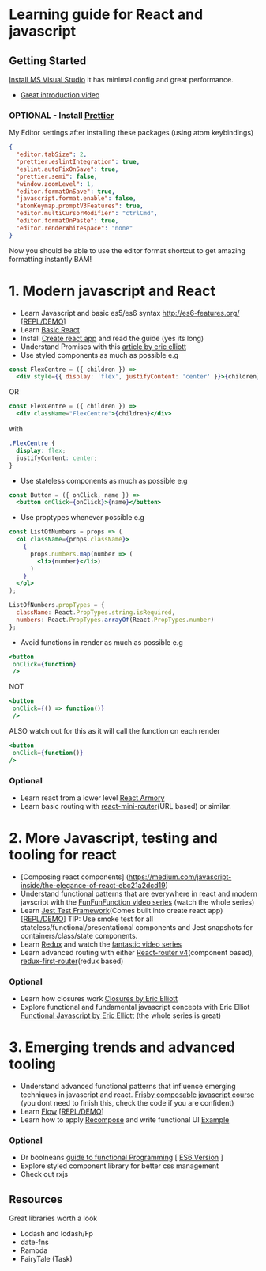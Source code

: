# Learning guide for React and javascript


## Getting Started

[Install MS Visual Studio](https://code.visualstudio.com/download) it has minimal config and great performance.

- [Great introduction video](https://www.youtube.com/watch?v=7OussBP55lg)

### OPTIONAL - Install [Prettier](https://marketplace.visualstudio.com/items?itemName=esbenp.prettier-vscode)

My Editor settings after installing these packages (using atom keybindings)
```json
{
  "editor.tabSize": 2,
  "prettier.eslintIntegration": true,
  "eslint.autoFixOnSave": true,
  "prettier.semi": false,
  "window.zoomLevel": 1,
  "editor.formatOnSave": true,
  "javascript.format.enable": false,
  "atomKeymap.promptV3Features": true,
  "editor.multiCursorModifier": "ctrlCmd",
  "editor.formatOnPaste": true,
  "editor.renderWhitespace": "none"
}
```

Now you should be able to use the editor format shortcut to get amazing formatting instantly BAM!

# 1. Modern javascript and React

- Learn Javascript and basic es5/es6 syntax
http://es6-features.org/ [[REPL/DEMO](https://babeljs.io/repl/)]
- Learn [Basic React](https://medium.freecodecamp.org/all-the-fundamental-react-js-concepts-jammed-into-this-single-medium-article-c83f9b53eac2)
- Install [Create react app](https://github.com/facebookincubator/create-react-app) and read the guide (yes its long)
- Understand Promises with this [article by eric elliott](https://medium.com/javascript-scene/master-the-javascript-interview-what-is-a-promise-27fc71e77261)
- Use styled components as much as possible e.g
```jsx
const FlexCentre = ({ children }) => 
  <div style={{ display: 'flex', justifyContent: 'center' }}>{children}</div>
```
OR
```jsx
const FlexCentre = ({ children }) => 
  <div className="FlexCentre">{children}</div>
```
with 
```css
.FlexCentre {
  display: flex;
  justifyContent: center;
}
```
- Use stateless components as much as possible e.g
```jsx
const Button = ({ onClick, name }) => 
  <button onClick={onClick}>{name}</button>
```
- Use proptypes whenever possible e.g
```jsx
const ListOfNumbers = props => (
  <ol className={props.className}>
    {
      props.numbers.map(number => (
        <li>{number}</li>)
      )
    }
  </ol>
);

ListOfNumbers.propTypes = {
  className: React.PropTypes.string.isRequired,
  numbers: React.PropTypes.arrayOf(React.PropTypes.number)
};
```

- Avoid functions in render as much as possible e.g
```jsx
<button
 onClick={function}
 />
```
NOT
```jsx
<button
 onClick={() => function()}
 />
```
ALSO watch out for this as it will call the function on each render
```jsx
<button
 onClick={function()}
/>
```

### Optional
- Learn react from a lower level
[React Armory](https://reactarmory.com/)
- Learn basic routing with [react-mini-router](https://github.com/larrymyers/react-mini-router)(URL based) or similar.

# 2. More Javascript, testing and tooling for react

- [Composing react components] (https://medium.com/javascript-inside/the-elegance-of-react-ebc21a2dcd19)
- Understand functional patterns that are everywhere in react and modern javscript with the 
[FunFunFunction video series](https://www.youtube.com/watch?v=BMUiFMZr7vk) (watch the whole series)
- Learn [Jest Test Framework](https://facebook.github.io/jest/)(Comes built into create react app) [[REPL/DEMO](https://repl.it/languages/jest)] TIP: Use smoke test for all stateless/functional/presentational components and Jest snapshots for containers/class/state components.
- Learn [Redux](http://redux.js.org/) and watch the [fantastic video series](https://egghead.io/courses/getting-started-with-redux)
- Learn advanced routing with either [React-router v4](https://reacttraining.com/react-router/)(component based), [redux-first-router](https://github.com/faceyspacey/redux-first-router)(redux based)


### Optional
- Learn how closures work [Closures by Eric Elliott](https://medium.com/javascript-scene/master-the-javascript-interview-what-is-a-closure-b2f0d2152b36)
- Explore functional and fundamental javascript concepts with Eric Elliot
[Functional Javascript by Eric Elliott](https://medium.com/javascript-scene/the-rise-and-fall-and-rise-of-functional-programming-composable-software-c2d91b424c8c) (the whole series is great)

# 3. Emerging trends and advanced tooling

- Understand advanced functional patterns that influence emerging techniques in javascript and react.
[Frisby composable javascript course](https://egghead.io/courses/professor-frisby-introduces-composable-functional-javascript) (you dont need to finish this, check the code if you are confident)
- Learn [Flow](https://flow.org/) [[REPL/DEMO](https://flow.org/try/)]
- Learn how to apply [Recompose](https://github.com/acdlite/recompose) and write functional UI [Example](https://github.com/jxnblk/rebass)

### Optional
  - Dr boolneans [guide to functional Programming](https://drboolean.gitbooks.io/mostly-adequate-guide/content/) [ [ES6 Version](https://github.com/christiantakle/mostly-adequate-guide/) ]
- Explore styled component library for better css management
- Check out rxjs

## Resources

Great libraries worth a look

- Lodash and lodash/Fp
- date-fns
- Rambda
- FairyTale (Task)
